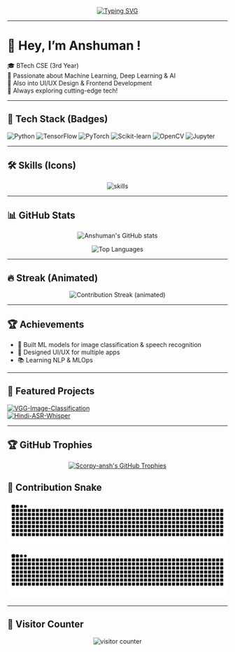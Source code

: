<!-- Animated Typing Intro -->
<div align="center">

[![Typing SVG](https://readme-typing-svg.demolab.com?font=Fira+Code&weight=500&size=24&pause=1000&color=00F7FF&center=true&vCenter=true&width=720&lines=Hey!+I'm+Anshuman+Pattanayak+👋;Machine+Learning+%7C+Deep+Learning+%7C+AI;UI%2FUX+Designer+%7C+Frontend+Dev;Always+Learning+New+Things+🚀)](https://git.io/typing-svg)

</div>

---

# 👋 Hey, I’m Anshuman !

🎓 BTech CSE (3rd Year)  
🤖 Passionate about Machine Learning, Deep Learning & AI  
🎨 Also into UI/UX Design & Frontend Development  
🚀 Always exploring cutting-edge tech!

---

## 🚀 Tech Stack (Badges)
![Python](https://img.shields.io/badge/Python-3776AB?style=for-the-badge&logo=python&logoColor=white)
![TensorFlow](https://img.shields.io/badge/TensorFlow-FF6F00?style=for-the-badge&logo=tensorflow&logoColor=white)
![PyTorch](https://img.shields.io/badge/PyTorch-EE4C2C?style=for-the-badge&logo=pytorch&logoColor=white)
![Scikit-learn](https://img.shields.io/badge/scikit--learn-F7931E?style=for-the-badge&logo=scikitlearn&logoColor=white)
![OpenCV](https://img.shields.io/badge/OpenCV-27338e?style=for-the-badge&logo=opencv&logoColor=white)
![Jupyter](https://img.shields.io/badge/Jupyter-F37626.svg?style=for-the-badge&logo=Jupyter&logoColor=white)

---

## 🛠️ Skills (Icons)
<p align="center">
  <img src="https://skillicons.dev/icons?i=python,tensorflow,pytorch,sklearn,opencv,jupyter,react,figma,git,github,vscode" alt="skills" />
</p>

---

## 📊 GitHub Stats
<p align="center">
  <img src="https://github-readme-stats.vercel.app/api?username=Scorpy-ansh&show_icons=true&theme=radical&hide_border=true&rank_icon=github&include_all_commits=true&count_private=true&cache_seconds=7200&v=3" alt="Anshuman's GitHub stats" />
</p>
<p align="center">
  <img src="https://github-readme-stats.vercel.app/api/top-langs/?username=Scorpy-ansh&layout=compact&theme=radical&hide_border=true&cache_seconds=7200&v=3" alt="Top Languages" />
</p>

---

## 🔥 Streak (Animated)
<!-- The GIF below is generated daily by your GitHub Action into assets/streak.gif -->
<!-- If it's not set up yet, the fallback card below will render instead -->
<p align="center">
  <!-- Animated self-hosted streak (preferred) -->
  <img src="assets/streak.gif?v=3" alt="Contribution Streak (animated)" />
</p>

<!-- Fallback: uncomment the block below if you want a card while setting up the GIF -->
<!--
<p align="center">
  <img 
    src="https://streak-stats.demolab.com?user=Scorpy-ansh&theme=radical&hide_border=true&date_format=%5BY.%5Dn.j&type=png&v=3" 
    alt="GitHub Streak Stats (fallback)" />
</p>
-->

---

## 🏆 Achievements
- 🌟 Built ML models for image classification & speech recognition  
- 🎨 Designed UI/UX for multiple apps  
- 📚 Learning NLP & MLOps  

---

## 🚀 Featured Projects
[![VGG-Image-Classification](https://img.shields.io/badge/VGG--Image--Classification-FF6F00?style=for-the-badge&logo=github&logoColor=white)](https://github.com/Scorpy-ansh/VGG-Image-Classification)  
[![Hindi-ASR-Whisper](https://img.shields.io/badge/Hindi--ASR--Whisper-00A1F1?style=for-the-badge&logo=github&logoColor=white)](https://github.com/Scorpy-ansh/Hindi-asr-whisper)  

---

## 🏆 GitHub Trophies
<p align="center">
  <a href="https://github.com/ryo-ma/github-profile-trophy">
    <img 
      src="https://github-profile-trophy.vercel.app/?username=Scorpy-ansh&theme=radical&no-frame=true&no-bg=true&margin-w=10&margin-h=10&v=3" 
      alt="Scorpy-ansh's GitHub Trophies"
    />
  </a>
</p>

## 🐍 Contribution Snake
<!-- Requires your GitHub Actions workflow that outputs these files -->
![Snake animation - light](https://raw.githubusercontent.com/Scorpy-ansh/Scorpy-ansh/output/github-contribution-grid-snake.svg#gh-light-mode-only)
![Snake animation - dark](https://raw.githubusercontent.com/Scorpy-ansh/Scorpy-ansh/output/github-contribution-grid-snake-dark.svg#gh-dark-mode-only)

---

## 👀 Visitor Counter
<p align="center">
  <img src="https://moe-counter.glitch.me/get/@Scorpy-ansh?theme=rule34" alt="visitor counter" />
</p>
